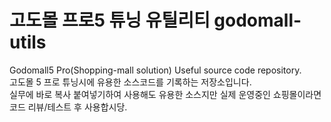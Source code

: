 # 고도몰 프로5 튜닝 유틸리티 godomall-utils
Godomall5 Pro(Shopping-mall solution) Useful source code repository.<br>
고도몰 5 프로 튜닝시에 유용한 소스코드를 기록하는 저장소입니다.<br>
실무에 바로 복사 붙여넣기하여 사용해도 유용한 소스지만 실제 운영중인 쇼핑몰이라면 코드 리뷰/테스트 후 사용합시당.<br>
